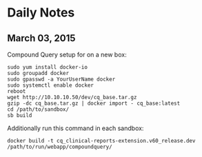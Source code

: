 # Daily Notes
## March 03, 2015

Compound Query setup for on a new box:
```
sudo yum install docker-io
sudo groupadd docker
sudo gpasswd -a YourUserName docker
sudo systemctl enable docker
reboot
wget http://10.10.10.50/dev/cq_base.tar.gz
gzip -dc cq_base.tar.gz | docker import - cq_base:latest
cd /path/to/sandbox/
sb build
```

Additionally run this command in each sandbox:

```
docker build -t cq_clinical-reports-extension.v60_release.dev /path/to/run/webapp/compoundquery/
```
